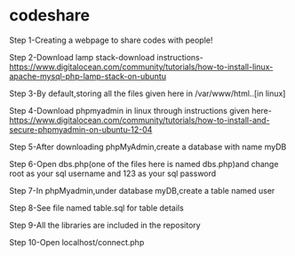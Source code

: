 # codeshare
Step 1-Creating a webpage to share codes with people!


Step 2-Download lamp stack-download instructions-https://www.digitalocean.com/community/tutorials/how-to-install-linux-apache-mysql-php-lamp-stack-on-ubuntu


Step 3-By default,storing all the files given here in /var/www/html..[in linux]

Step 4-Download phpmyadmin in linux through instructions given here-https://www.digitalocean.com/community/tutorials/how-to-install-and-secure-phpmyadmin-on-ubuntu-12-04 

Step 5-After downloading phpMyAdmin,create a database with name myDB 

Step 6-Open dbs.php(one of the files here is named dbs.php)and change root as your sql username and 123 as your sql password 

Step 7-In phpMyadmin,under database myDB,create a table named user

Step 8-See file named table.sql for table details
 

Step 9-All the libraries are included in the repository

Step 10-Open localhost/connect.php

